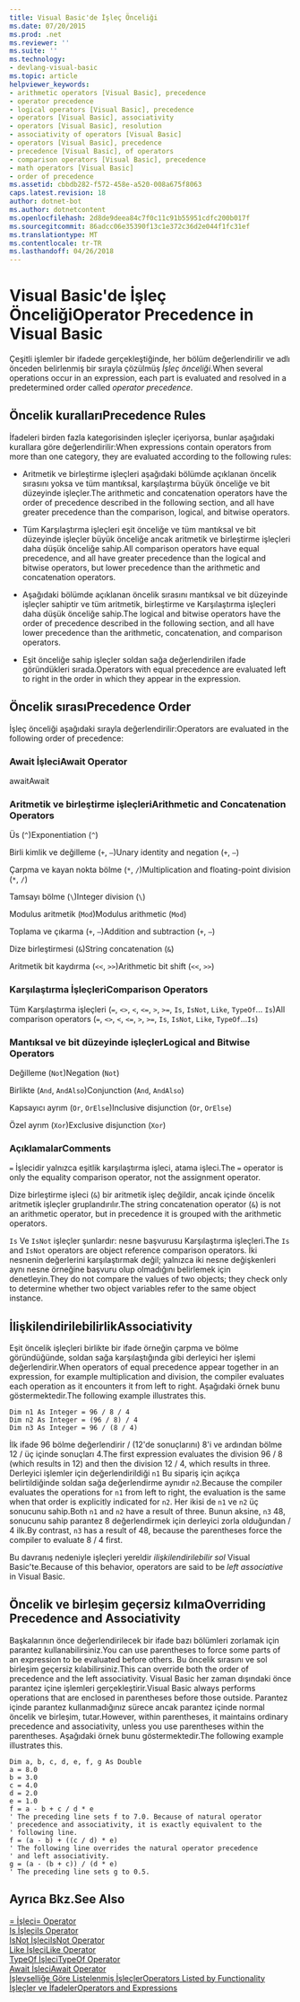 ```yaml
---
title: Visual Basic'de İşleç Önceliği
ms.date: 07/20/2015
ms.prod: .net
ms.reviewer: ''
ms.suite: ''
ms.technology:
- devlang-visual-basic
ms.topic: article
helpviewer_keywords:
- arithmetic operators [Visual Basic], precedence
- operator precedence
- logical operators [Visual Basic], precedence
- operators [Visual Basic], associativity
- operators [Visual Basic], resolution
- associativity of operators [Visual Basic]
- operators [Visual Basic], precedence
- precedence [Visual Basic], of operators
- comparison operators [Visual Basic], precedence
- math operators [Visual Basic]
- order of precedence
ms.assetid: cbbdb282-f572-458e-a520-008a675f8063
caps.latest.revision: 18
author: dotnet-bot
ms.author: dotnetcontent
ms.openlocfilehash: 2d8de9deea84c7f0c11c91b55951cdfc200b017f
ms.sourcegitcommit: 86adcc06e35390f13c1e372c36d2e044f1fc31ef
ms.translationtype: MT
ms.contentlocale: tr-TR
ms.lasthandoff: 04/26/2018
---
```

# <a name="operator-precedence-in-visual-basic"></a><span data-ttu-id="b0dd4-102">Visual Basic'de İşleç Önceliği</span><span class="sxs-lookup"><span data-stu-id="b0dd4-102">Operator Precedence in Visual Basic</span></span>
<span data-ttu-id="b0dd4-103">Çeşitli işlemler bir ifadede gerçekleştiğinde, her bölüm değerlendirilir ve adlı önceden belirlenmiş bir sırayla çözülmüş *İşleç önceliği*.</span><span class="sxs-lookup"><span data-stu-id="b0dd4-103">When several operations occur in an expression, each part is evaluated and resolved in a predetermined order called *operator precedence*.</span></span>  
  
## <a name="precedence-rules"></a><span data-ttu-id="b0dd4-104">Öncelik kuralları</span><span class="sxs-lookup"><span data-stu-id="b0dd4-104">Precedence Rules</span></span>  
 <span data-ttu-id="b0dd4-105">İfadeleri birden fazla kategorisinden işleçler içeriyorsa, bunlar aşağıdaki kurallara göre değerlendirilir:</span><span class="sxs-lookup"><span data-stu-id="b0dd4-105">When expressions contain operators from more than one category, they are evaluated according to the following rules:</span></span>  
  
-   <span data-ttu-id="b0dd4-106">Aritmetik ve birleştirme işleçleri aşağıdaki bölümde açıklanan öncelik sırasını yoksa ve tüm mantıksal, karşılaştırma büyük önceliğe ve bit düzeyinde işleçler.</span><span class="sxs-lookup"><span data-stu-id="b0dd4-106">The arithmetic and concatenation operators have the order of precedence described in the following section, and all have greater precedence than the comparison, logical, and bitwise operators.</span></span>  
  
-   <span data-ttu-id="b0dd4-107">Tüm Karşılaştırma işleçleri eşit önceliğe ve tüm mantıksal ve bit düzeyinde işleçler büyük önceliğe ancak aritmetik ve birleştirme işleçleri daha düşük önceliğe sahip.</span><span class="sxs-lookup"><span data-stu-id="b0dd4-107">All comparison operators have equal precedence, and all have greater precedence than the logical and bitwise operators, but lower precedence than the arithmetic and concatenation operators.</span></span>  
  
-   <span data-ttu-id="b0dd4-108">Aşağıdaki bölümde açıklanan öncelik sırasını mantıksal ve bit düzeyinde işleçler sahiptir ve tüm aritmetik, birleştirme ve Karşılaştırma işleçleri daha düşük önceliğe sahip.</span><span class="sxs-lookup"><span data-stu-id="b0dd4-108">The logical and bitwise operators have the order of precedence described in the following section, and all have lower precedence than the arithmetic, concatenation, and comparison operators.</span></span>  
  
-   <span data-ttu-id="b0dd4-109">Eşit önceliğe sahip işleçler soldan sağa değerlendirilen ifade göründükleri sırada.</span><span class="sxs-lookup"><span data-stu-id="b0dd4-109">Operators with equal precedence are evaluated left to right in the order in which they appear in the expression.</span></span>  
  
## <a name="precedence-order"></a><span data-ttu-id="b0dd4-110">Öncelik sırası</span><span class="sxs-lookup"><span data-stu-id="b0dd4-110">Precedence Order</span></span>  
 <span data-ttu-id="b0dd4-111">İşleç önceliği aşağıdaki sırayla değerlendirilir:</span><span class="sxs-lookup"><span data-stu-id="b0dd4-111">Operators are evaluated in the following order of precedence:</span></span>  
  
### <a name="await-operator"></a><span data-ttu-id="b0dd4-112">Await İşleci</span><span class="sxs-lookup"><span data-stu-id="b0dd4-112">Await Operator</span></span>  
 <span data-ttu-id="b0dd4-113">await</span><span class="sxs-lookup"><span data-stu-id="b0dd4-113">Await</span></span>  
  
### <a name="arithmetic-and-concatenation-operators"></a><span data-ttu-id="b0dd4-114">Aritmetik ve birleştirme işleçleri</span><span class="sxs-lookup"><span data-stu-id="b0dd4-114">Arithmetic and Concatenation Operators</span></span>  
 <span data-ttu-id="b0dd4-115">Üs (`^`)</span><span class="sxs-lookup"><span data-stu-id="b0dd4-115">Exponentiation (`^`)</span></span>  
  
 <span data-ttu-id="b0dd4-116">Birli kimlik ve değilleme (`+`, `–`)</span><span class="sxs-lookup"><span data-stu-id="b0dd4-116">Unary identity and negation (`+`, `–`)</span></span>  
  
 <span data-ttu-id="b0dd4-117">Çarpma ve kayan nokta bölme (`*`, `/`)</span><span class="sxs-lookup"><span data-stu-id="b0dd4-117">Multiplication and floating-point division (`*`, `/`)</span></span>  
  
 <span data-ttu-id="b0dd4-118">Tamsayı bölme (`\`)</span><span class="sxs-lookup"><span data-stu-id="b0dd4-118">Integer division (`\`)</span></span>  
  
 <span data-ttu-id="b0dd4-119">Modulus aritmetik (`Mod`)</span><span class="sxs-lookup"><span data-stu-id="b0dd4-119">Modulus arithmetic (`Mod`)</span></span>  
  
 <span data-ttu-id="b0dd4-120">Toplama ve çıkarma (`+`, `–`)</span><span class="sxs-lookup"><span data-stu-id="b0dd4-120">Addition and subtraction (`+`, `–`)</span></span>  
  
 <span data-ttu-id="b0dd4-121">Dize birleştirmesi (`&`)</span><span class="sxs-lookup"><span data-stu-id="b0dd4-121">String concatenation (`&`)</span></span>  
  
 <span data-ttu-id="b0dd4-122">Aritmetik bit kaydırma (`<<`, `>>`)</span><span class="sxs-lookup"><span data-stu-id="b0dd4-122">Arithmetic bit shift (`<<`, `>>`)</span></span>  
  
### <a name="comparison-operators"></a><span data-ttu-id="b0dd4-123">Karşılaştırma İşleçleri</span><span class="sxs-lookup"><span data-stu-id="b0dd4-123">Comparison Operators</span></span>  
 <span data-ttu-id="b0dd4-124">Tüm Karşılaştırma işleçleri (`=`, `<>`, `<`, `<=`, `>`, `>=`, `Is`, `IsNot`, `Like`, `TypeOf`... `Is`)</span><span class="sxs-lookup"><span data-stu-id="b0dd4-124">All comparison operators (`=`, `<>`, `<`, `<=`, `>`, `>=`, `Is`, `IsNot`, `Like`, `TypeOf`...`Is`)</span></span>  
  
### <a name="logical-and-bitwise-operators"></a><span data-ttu-id="b0dd4-125">Mantıksal ve bit düzeyinde işleçler</span><span class="sxs-lookup"><span data-stu-id="b0dd4-125">Logical and Bitwise Operators</span></span>  
 <span data-ttu-id="b0dd4-126">Değilleme (`Not`)</span><span class="sxs-lookup"><span data-stu-id="b0dd4-126">Negation (`Not`)</span></span>  
  
 <span data-ttu-id="b0dd4-127">Birlikte (`And`, `AndAlso`)</span><span class="sxs-lookup"><span data-stu-id="b0dd4-127">Conjunction (`And`, `AndAlso`)</span></span>  
  
 <span data-ttu-id="b0dd4-128">Kapsayıcı ayrım (`Or`, `OrElse`)</span><span class="sxs-lookup"><span data-stu-id="b0dd4-128">Inclusive disjunction (`Or`, `OrElse`)</span></span>  
  
 <span data-ttu-id="b0dd4-129">Özel ayrım (`Xor`)</span><span class="sxs-lookup"><span data-stu-id="b0dd4-129">Exclusive disjunction (`Xor`)</span></span>  
  
### <a name="comments"></a><span data-ttu-id="b0dd4-130">Açıklamalar</span><span class="sxs-lookup"><span data-stu-id="b0dd4-130">Comments</span></span>  
 <span data-ttu-id="b0dd4-131">`=` İşlecidir yalnızca eşitlik karşılaştırma işleci, atama işleci.</span><span class="sxs-lookup"><span data-stu-id="b0dd4-131">The `=` operator is only the equality comparison operator, not the assignment operator.</span></span>  
  
 <span data-ttu-id="b0dd4-132">Dize birleştirme işleci (`&`) bir aritmetik işleç değildir, ancak içinde öncelik aritmetik işleçler gruplandırılır.</span><span class="sxs-lookup"><span data-stu-id="b0dd4-132">The string concatenation operator (`&`) is not an arithmetic operator, but in precedence it is grouped with the arithmetic operators.</span></span>  
  
 <span data-ttu-id="b0dd4-133">`Is` Ve `IsNot` işleçler şunlardır: nesne başvurusu Karşılaştırma işleçleri.</span><span class="sxs-lookup"><span data-stu-id="b0dd4-133">The `Is` and `IsNot` operators are object reference comparison operators.</span></span> <span data-ttu-id="b0dd4-134">İki nesnenin değerlerini karşılaştırmak değil; yalnızca iki nesne değişkenleri aynı nesne örneğine başvuru olup olmadığını belirlemek için denetleyin.</span><span class="sxs-lookup"><span data-stu-id="b0dd4-134">They do not compare the values of two objects; they check only to determine whether two object variables refer to the same object instance.</span></span>  
  
## <a name="associativity"></a><span data-ttu-id="b0dd4-135">İlişkilendirilebilirlik</span><span class="sxs-lookup"><span data-stu-id="b0dd4-135">Associativity</span></span>  
 <span data-ttu-id="b0dd4-136">Eşit öncelik işleçleri birlikte bir ifade örneğin çarpma ve bölme göründüğünde, soldan sağa karşılaştığında gibi derleyici her işlemi değerlendirir.</span><span class="sxs-lookup"><span data-stu-id="b0dd4-136">When operators of equal precedence appear together in an expression, for example multiplication and division, the compiler evaluates each operation as it encounters it from left to right.</span></span> <span data-ttu-id="b0dd4-137">Aşağıdaki örnek bunu göstermektedir.</span><span class="sxs-lookup"><span data-stu-id="b0dd4-137">The following example illustrates this.</span></span>  
  
```  
Dim n1 As Integer = 96 / 8 / 4  
Dim n2 As Integer = (96 / 8) / 4  
Dim n3 As Integer = 96 / (8 / 4)  
```  
  
 <span data-ttu-id="b0dd4-138">İlk ifade 96 bölme değerlendirir / (12'de sonuçlarını) 8'i ve ardından bölme 12 / üç içinde sonuçları 4.</span><span class="sxs-lookup"><span data-stu-id="b0dd4-138">The first expression evaluates the division 96 / 8 (which results in 12) and then the division 12 / 4, which results in three.</span></span> <span data-ttu-id="b0dd4-139">Derleyici işlemler için değerlendirildiği `n1` Bu sipariş için açıkça belirtildiğinde soldan sağa değerlendirme aynıdır `n2`.</span><span class="sxs-lookup"><span data-stu-id="b0dd4-139">Because the compiler evaluates the operations for `n1` from left to right, the evaluation is the same when that order is explicitly indicated for `n2`.</span></span> <span data-ttu-id="b0dd4-140">Her ikisi de `n1` ve `n2` üç sonucunu sahip.</span><span class="sxs-lookup"><span data-stu-id="b0dd4-140">Both `n1` and `n2` have a result of three.</span></span> <span data-ttu-id="b0dd4-141">Bunun aksine, `n3` 48, sonucunu sahip parantez 8 değerlendirmek için derleyici zorla olduğundan / 4 ilk.</span><span class="sxs-lookup"><span data-stu-id="b0dd4-141">By contrast, `n3` has a result of 48, because the parentheses force the compiler to evaluate 8 / 4 first.</span></span>  
  
 <span data-ttu-id="b0dd4-142">Bu davranış nedeniyle işleçleri yereldir *ilişkilendirilebilir sol* Visual Basic'te.</span><span class="sxs-lookup"><span data-stu-id="b0dd4-142">Because of this behavior, operators are said to be *left associative* in Visual Basic.</span></span>  
  
## <a name="overriding-precedence-and-associativity"></a><span data-ttu-id="b0dd4-143">Öncelik ve birleşim geçersiz kılma</span><span class="sxs-lookup"><span data-stu-id="b0dd4-143">Overriding Precedence and Associativity</span></span>  
 <span data-ttu-id="b0dd4-144">Başkalarının önce değerlendirilecek bir ifade bazı bölümleri zorlamak için parantez kullanabilirsiniz.</span><span class="sxs-lookup"><span data-stu-id="b0dd4-144">You can use parentheses to force some parts of an expression to be evaluated before others.</span></span> <span data-ttu-id="b0dd4-145">Bu öncelik sırasını ve sol birleşim geçersiz kılabilirsiniz.</span><span class="sxs-lookup"><span data-stu-id="b0dd4-145">This can override both the order of precedence and the left associativity.</span></span> <span data-ttu-id="b0dd4-146">Visual Basic her zaman dışındaki önce parantez içine işlemleri gerçekleştirir.</span><span class="sxs-lookup"><span data-stu-id="b0dd4-146">Visual Basic always performs operations that are enclosed in parentheses before those outside.</span></span> <span data-ttu-id="b0dd4-147">Parantez içinde parantez kullanmadığınız sürece ancak parantez içinde normal öncelik ve birleşim, tutar.</span><span class="sxs-lookup"><span data-stu-id="b0dd4-147">However, within parentheses, it maintains ordinary precedence and associativity, unless you use parentheses within the parentheses.</span></span> <span data-ttu-id="b0dd4-148">Aşağıdaki örnek bunu göstermektedir.</span><span class="sxs-lookup"><span data-stu-id="b0dd4-148">The following example illustrates this.</span></span>  
  
```  
Dim a, b, c, d, e, f, g As Double  
a = 8.0  
b = 3.0  
c = 4.0  
d = 2.0  
e = 1.0  
f = a - b + c / d * e  
' The preceding line sets f to 7.0. Because of natural operator   
' precedence and associativity, it is exactly equivalent to the   
' following line.  
f = (a - b) + ((c / d) * e)  
' The following line overrides the natural operator precedence   
' and left associativity.  
g = (a - (b + c)) / (d * e)  
' The preceding line sets g to 0.5.  
```  
  
## <a name="see-also"></a><span data-ttu-id="b0dd4-149">Ayrıca Bkz.</span><span class="sxs-lookup"><span data-stu-id="b0dd4-149">See Also</span></span>  
 [<span data-ttu-id="b0dd4-150">= İşleci</span><span class="sxs-lookup"><span data-stu-id="b0dd4-150">= Operator</span></span>](../../../visual-basic/language-reference/operators/assignment-operator.md)  
 [<span data-ttu-id="b0dd4-151">Is İşleci</span><span class="sxs-lookup"><span data-stu-id="b0dd4-151">Is Operator</span></span>](../../../visual-basic/language-reference/operators/is-operator.md)  
 [<span data-ttu-id="b0dd4-152">IsNot İşleci</span><span class="sxs-lookup"><span data-stu-id="b0dd4-152">IsNot Operator</span></span>](../../../visual-basic/language-reference/operators/isnot-operator.md)  
 [<span data-ttu-id="b0dd4-153">Like İşleci</span><span class="sxs-lookup"><span data-stu-id="b0dd4-153">Like Operator</span></span>](../../../visual-basic/language-reference/operators/like-operator.md)  
 [<span data-ttu-id="b0dd4-154">TypeOf İşleci</span><span class="sxs-lookup"><span data-stu-id="b0dd4-154">TypeOf Operator</span></span>](../../../visual-basic/language-reference/operators/typeof-operator.md)  
 [<span data-ttu-id="b0dd4-155">Await İşleci</span><span class="sxs-lookup"><span data-stu-id="b0dd4-155">Await Operator</span></span>](../../../visual-basic/language-reference/operators/await-operator.md)  
 [<span data-ttu-id="b0dd4-156">İşlevselliğe Göre Listelenmiş İşleçler</span><span class="sxs-lookup"><span data-stu-id="b0dd4-156">Operators Listed by Functionality</span></span>](../../../visual-basic/language-reference/operators/operators-listed-by-functionality.md)  
 [<span data-ttu-id="b0dd4-157">İşleçler ve İfadeler</span><span class="sxs-lookup"><span data-stu-id="b0dd4-157">Operators and Expressions</span></span>](../../../visual-basic/programming-guide/language-features/operators-and-expressions/index.md)
